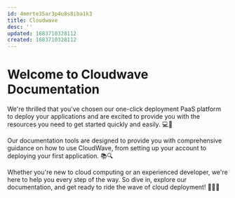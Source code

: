 ```yaml
---
id: 4mmrte35ar3p4u8s8iba1k3
title: Cloudwave
desc: ''
updated: 1683710328112
created: 1683710328112
---
```

# Welcome to Cloudwave Documentation

We're thrilled that you've chosen our one-click deployment PaaS platform to deploy your applications and are excited to provide you with the resources you need to get started quickly and easily. 💻🚀

Our documentation tools are designed to provide you with comprehensive guidance on how to use CloudWave, from setting up your account to deploying your first application. 📚🔍

Whether you're new to cloud computing or an experienced developer, we're here to help you every step of the way. So dive in, explore our documentation, and get ready to ride the wave of cloud deployment! 🌊🏄‍♀️


